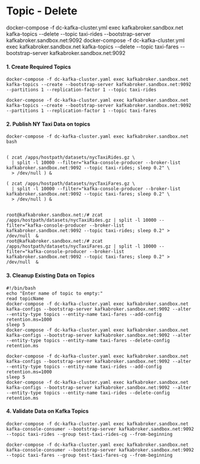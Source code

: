 
# Topic - Delete

docker-compose -f dc-kafka-cluster.yml exec kafkabroker.sandbox.net kafka-topics --delete --topic taxi-rides --bootstrap-server kafkabroker.sandbox.net:9092
docker-compose -f dc-kafka-cluster.yml exec kafkabroker.sandbox.net kafka-topics --delete --topic taxi-fares --bootstrap-server kafkabroker.sandbox.net:9092


#### 1. Create Required Topics
```shell
docker-compose -f dc-kafka-cluster.yaml exec kafkabroker.sandbox.net kafka-topics --create --bootstrap-server kafkabroker.sandbox.net:9092 --partitions 1 --replication-factor 1 --topic taxi-rides

docker-compose -f dc-kafka-cluster.yaml exec kafkabroker.sandbox.net kafka-topics --create --bootstrap-server kafkabroker.sandbox.net:9092 --partitions 1 --replication-factor 1 --topic taxi-fares
```

#### 2. Publish NY Taxi Data on topics
```shell
docker-compose -f dc-kafka-cluster.yaml exec kafkabroker.sandbox.net bash


( zcat /apps/hostpath/datasets/nycTaxiRides.gz \
  | split -l 10000 --filter="kafka-console-producer --broker-list kafkabroker.sandbox.net:9092 --topic taxi-rides; sleep 0.2" \
  > /dev/null ) &
  
( zcat /apps/hostpath/datasets/nycTaxiFares.gz \
  | split -l 10000 --filter="kafka-console-producer --broker-list kafkabroker.sandbox.net:9092 --topic taxi-fares; sleep 0.2" \
  > /dev/null ) &


root@kafkabroker.sandbox.net:/# zcat /apps/hostpath/datasets/nycTaxiRides.gz | split -l 10000 --filter="kafka-console-producer --broker-list kafkabroker.sandbox.net:9092 --topic taxi-rides; sleep 0.2" > /dev/null  &
root@kafkabroker.sandbox.net:/# zcat /apps/hostpath/datasets/nycTaxiFares.gz | split -l 10000 --filter="kafka-console-producer --broker-list kafkabroker.sandbox.net:9092 --topic taxi-fares; sleep 0.2" > /dev/null  &

```
#### 3. Cleanup Existing Data on Topics
```shell
#!/bin/bash
echo "Enter name of topic to empty:"
read topicName
docker-compose -f dc-kafka-cluster.yaml exec kafkabroker.sandbox.net kafka-configs --bootstrap-server kafkabroker.sandbox.net:9092 --alter --entity-type topics --entity-name taxi-fares --add-config retention.ms=1000
sleep 5
docker-compose -f dc-kafka-cluster.yaml exec kafkabroker.sandbox.net kafka-configs --bootstrap-server kafkabroker.sandbox.net:9092 --alter --entity-type topics --entity-name taxi-fares --delete-config retention.ms

docker-compose -f dc-kafka-cluster.yaml exec kafkabroker.sandbox.net kafka-configs --bootstrap-server kafkabroker.sandbox.net:9092 --alter --entity-type topics --entity-name taxi-rides --add-config retention.ms=1000
sleep 5
docker-compose -f dc-kafka-cluster.yaml exec kafkabroker.sandbox.net kafka-configs --bootstrap-server kafkabroker.sandbox.net:9092 --alter --entity-type topics --entity-name taxi-rides --delete-config retention.ms

```

#### 4. Validate Data on Kafka Topics
```shell
docker-compose -f dc-kafka-cluster.yaml exec kafkabroker.sandbox.net kafka-console-consumer --bootstrap-server kafkabroker.sandbox.net:9092 --topic taxi-rides --group test-taxi-rides-cg --from-beginning

docker-compose -f dc-kafka-cluster.yaml exec kafkabroker.sandbox.net kafka-console-consumer --bootstrap-server kafkabroker.sandbox.net:9092 --topic taxi-fares --group test-taxi-fares-cg --from-beginning
```